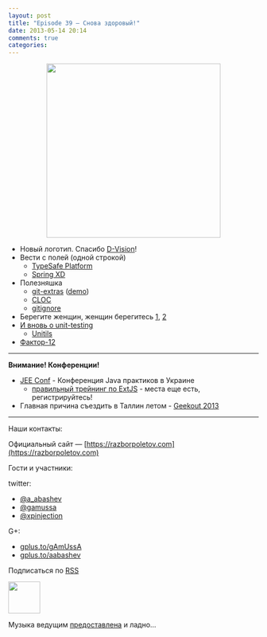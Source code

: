 ```yaml
---
layout: post
title: "Episode 39 — Снова здоровый!"
date: 2013-05-14 20:14
comments: true
categories: 
---
```


<div class="separator" style="clear: both; text-align: center;">
<a href="https://razborpoletov.com/images/logo_final_w_512.png" imageanchor="1" style="margin-left: 1em; margin-right: 1em;"><img border="0" height="350" src="https://razborpoletov.com/images/logo_final_w_512.png" width="350" /></a>
</div>

- Новый логотип. Спасибо [D-Vision](http://d-vision.kz/)!
- Вести с полей (одной строкой)
     - [TypeSafe Platform](http://www.typesafe.com/platform/getstarted) 
     - [Spring XD](http://blog.springsource.org/2013/04/23/introducing-spring-xd/)
- Полезняшка
     - [git-extras](https://github.com/visionmedia/git-extras) ([demo](https://vimeo.com/45506445))
     - [CLOC](http://cloc.sourceforge.net/)
     - [gitignore](http://gitignore.io/)
- Берегите женщин, женщин берегитесь [1](http://adainitiative.org/2013/04/github-donates-private-repositories-to-women-learning-open-source-software/), [2](http://www.sharpeytech.com/on-women-and-technology/)
- [И вновь о unit-testing](http://agile.dzone.com/articles/not-using-test-first-youre)
    - [Unitils](http://www.unitils.org/summary.html) 
- [Фактор-12](http://www.12factor.net/)

---
**Внимание! Конференции!**

- [JEE Conf](http://jeeconf.com/speakers/) - Конференция Java практиков в Украине 
    - [правильный трейнинг по ExtJS](http://jeeconf.com/program/extjs/) - места еще есть, регистрируйтесь! 
- Главная причина съездить в Таллин летом - [Geekout 2013](http://geekout.ee/)

---

Наши контакты:

Официальный сайт — [https://razborpoletov.com](https://razborpoletov.com)

Гости и участники:

twitter: 

 * [@a_abashev](https://twitter.com/#!/a_abashev) 
 * [@gamussa](https://twitter.com/#!/gamussa)
 * [@xpinjection](https://twitter.com/xpinjection)

G+:

 * [gplus.to/gAmUssA](http://gplus.to/gAmUssA) 
 * [gplus.to/aabashev](http://gplus.to/aabashev) 

<!-- player goes here-->

<audio preload="none">
  <source src="http://traffic.libsyn.com/razborpoletov/razbor_39.mp3" type="audio/mp3" />
  Your browser does not support the audio tag.
</audio>

Подписаться по [RSS](http://feeds.feedburner.com/razbor-podcast)

<!-- episode file link goes here-->
<a href="http://traffic.libsyn.com/razborpoletov/razbor_39.mp3" imageanchor="1" style="clear: left; margin-bottom: 1em; margin-left: auto; margin-right: 2em;"><img border="0" height="64" src="https://razborpoletov.com/images/mp3.png" width="64" /></a>

Музыка ведущим [предоставлена](http://www.audiobank.fm/single-music/27/111/More-And-Less/) и ладно...
